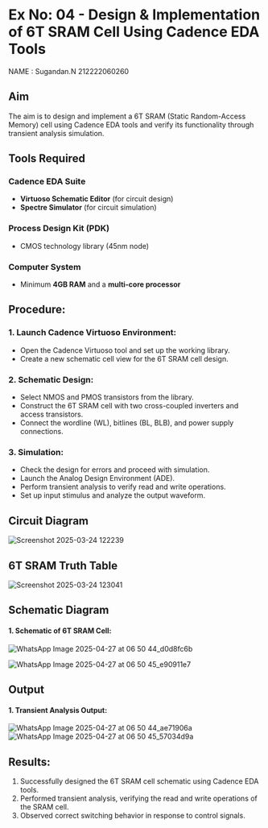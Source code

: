 # Ex No: 04 - Design & Implementation of 6T SRAM Cell Using Cadence EDA Tools
NAME : Sugandan.N
       212222060260
## Aim
The aim is to design and implement a 6T SRAM (Static Random-Access Memory) cell using Cadence EDA tools and verify its functionality through transient analysis simulation.

## Tools Required

### Cadence EDA Suite
- **Virtuoso Schematic Editor** (for circuit design)
- **Spectre Simulator** (for circuit simulation)

### Process Design Kit (PDK)
- CMOS technology library (45nm node)  

### Computer System
- Minimum **4GB RAM** and a **multi-core processor**

## Procedure:
### 1. Launch Cadence Virtuoso Environment:
   - Open the Cadence Virtuoso tool and set up the working library.
   - Create a new schematic cell view for the 6T SRAM cell design.

### 2. Schematic Design:
   - Select NMOS and PMOS transistors from the library.
   - Construct the 6T SRAM cell with two cross-coupled inverters and access transistors.
   - Connect the wordline (WL), bitlines (BL, BLB), and power supply connections.

### 3. Simulation:
   - Check the design for errors and proceed with simulation.
   - Launch the Analog Design Environment (ADE).
   - Perform transient analysis to verify read and write operations.
   - Set up input stimulus and analyze the output waveform.

## Circuit Diagram

![Screenshot 2025-03-24 122239](https://github.com/user-attachments/assets/c22930fc-f396-4787-807d-51088ad7959e)


## 6T SRAM Truth Table

![Screenshot 2025-03-24 123041](https://github.com/user-attachments/assets/29a8a036-d65d-4a25-ba18-3f1f0e358576)


## Schematic Diagram

#### 1. Schematic of 6T SRAM Cell:

   ![WhatsApp Image 2025-04-27 at 06 50 44_d0d8fc6b](https://github.com/user-attachments/assets/261ea585-28ba-4f30-bd51-4042045e6bb5)


![WhatsApp Image 2025-04-27 at 06 50 45_e90911e7](https://github.com/user-attachments/assets/14f243d9-653f-4f96-9942-fff705bbc301)



## Output
#### 1. Transient Analysis Output:

  ![WhatsApp Image 2025-04-27 at 06 50 44_ae71906a](https://github.com/user-attachments/assets/500d8cad-13cb-4032-bc14-fc44b850f70b)
  ![WhatsApp Image 2025-04-27 at 06 50 45_57034d9a](https://github.com/user-attachments/assets/36d4e6ef-6e22-4537-bd08-51c7dc1c474f)




## Results:
1. Successfully designed the 6T SRAM cell schematic using Cadence EDA tools.
2. Performed transient analysis, verifying the read and write operations of the SRAM cell.
3. Observed correct switching behavior in response to control signals.


